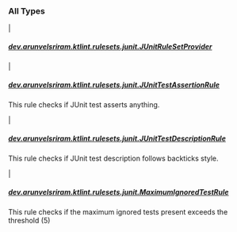 

### All Types

|

##### [dev.arunvelsriram.ktlint.rulesets.junit.JUnitRuleSetProvider](../dev.arunvelsriram.ktlint.rulesets.junit/-j-unit-rule-set-provider/index.md)


|

##### [dev.arunvelsriram.ktlint.rulesets.junit.JUnitTestAssertionRule](../dev.arunvelsriram.ktlint.rulesets.junit/-j-unit-test-assertion-rule/index.md)

This rule checks if JUnit test asserts anything.


|

##### [dev.arunvelsriram.ktlint.rulesets.junit.JUnitTestDescriptionRule](../dev.arunvelsriram.ktlint.rulesets.junit/-j-unit-test-description-rule/index.md)

This rule checks if JUnit test description follows backticks style.


|

##### [dev.arunvelsriram.ktlint.rulesets.junit.MaximumIgnoredTestRule](../dev.arunvelsriram.ktlint.rulesets.junit/-maximum-ignored-test-rule/index.md)

This rule checks if the maximum ignored tests present exceeds the threshold (5)


